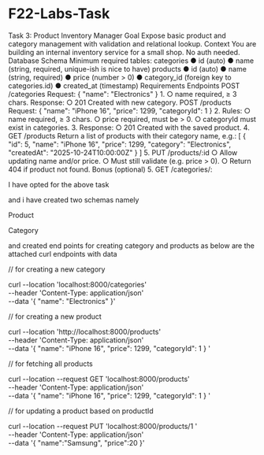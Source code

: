 # F22-Labs-Task

Task 3: Product Inventory Manager 
Goal 
Expose basic product and category management with validation and relational lookup. Context 
You are building an internal inventory service for a small shop. No auth needed. Database Schema 
Minimum required tables: 
categories 
● id (auto) 
● name (string, required, unique-ish is nice to have) 
products 
● id (auto) 
● name (string, required) 
● price (number > 0) 
● category_id (foreign key to categories.id) 
● created_at (timestamp) 
Requirements 
Endpoints 
POST /categories 
Request: 
{ "name": "Electronics" }
1. 
○ name required, ≥ 3 chars. 
Response: 
○ 201 Created with new category. 
POST /products 
Request: 
{ 
 "name": "iPhone 16", 
 "price": 1299, 
 "categoryId": 1 
} 
2. Rules: 
○ name required, ≥ 3 chars. 
○ price required, must be > 0. 
○ categoryId must exist in categories. 
3. Response: 
○ 201 Created with the saved product. 
4. GET /products 
Return a list of products with their category name, e.g.: 
[ 
 { 
 "id": 5, 
 "name": "iPhone 16", 
 "price": 1299, 
 "category": "Electronics", 
 "createdAt": "2025-10-24T10:00:00Z" 
 }
] 
5. PUT /products/:id 
○ Allow updating name and/or price. 
○ Must still validate (e.g. price > 0). 
○ Return 404 if product not found. 
Bonus (optional) 
5. GET /categories/:


I have opted for the above task 


and i have created two schemas namely 

Product

Category

and created end points for creating category and products as below are the attached curl endpoints with data



// for creating a new category

curl --location 'localhost:8000/categories' \
--header 'Content-Type: application/json' \
--data '{
    "name": "Electronics"
}'


// for creating a new product

curl --location 'http://localhost:8000/products' \
--header 'Content-Type: application/json' \
--data '{ 
 "name": "iPhone 16", 
 "price": 1299, 
 "categoryId": 1 
} 
'

// for fetching all products

curl --location --request GET 'localhost:8000/products' \
--header 'Content-Type: application/json' \
--data '{ 
 "name": "iPhone 16", 
 "price": 1299, 
 "categoryId": 1 
} 
'

// for updating a product based on productId

curl --location --request PUT 'localhost:8000/products/1 ' \
--header 'Content-Type: application/json' \
--data '{
    "name":"Samsung",
    "price":20
}'


